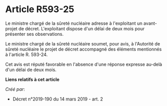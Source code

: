# Article R593-25

Le ministre chargé de la sûreté nucléaire adresse à l'exploitant un avant-projet de décret. L'exploitant dispose d'un délai
de deux mois pour présenter ses observations.

Le ministre chargé de la sûreté nucléaire soumet, pour avis, à l'Autorité de sûreté nucléaire le projet de décret accompagné
des éléments mentionnés à l'article R. 593-24.

Cet avis est réputé favorable en l'absence d'une réponse expresse au-delà d'un délai de deux mois.

**Liens relatifs à cet article**

_Créé par_:

  - Décret n°2019-190 du 14 mars 2019 - art. 2
